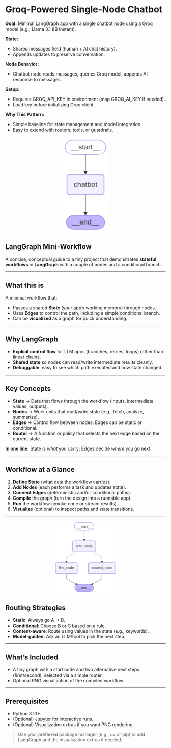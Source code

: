 # Groq-Powered Single-Node Chatbot

**Goal:** Minimal LangGraph app with a single chatbot node using a Groq model (e.g., Llama 3.1 8B Instant).

**State:** 
- Shared messages field (human + AI chat history).
- Appends updates to preserve conversation.

**Node Behavior:** 
- Chatbot node reads messages, queries Groq model, appends AI response to messages.

**Setup:** 
- Requires GROQ_API_KEY in environment (map GROQ_AI_KEY if needed).
- Load key before initializing Groq client.

**Why This Pattern:**

- Simple baseline for state management and model integration.
- Easy to extend with routers, tools, or guardrails.

<p align="center">
  <img src="doc/chatbot_workflow.png" width="150" height="300" alt="Workflow overview">
</p>

## LangGraph Mini‑Workflow

A concise, conceptual guide to a tiny project that demonstrates **stateful workflows** in **LangGraph** with a couple of nodes and a conditional branch.

---

## What this is
A minimal workflow that:
- Passes a shared **State** (your app’s working memory) through nodes.
- Uses **Edges** to control the path, including a simple conditional branch.
- Can be **visualized** as a graph for quick understanding.

---

## Why LangGraph
- **Explicit control flow** for LLM apps (branches, retries, loops) rather than linear chains.
- **Shared state** so nodes can read/write intermediate results cleanly.
- **Debuggable**: easy to see which path executed and how state changed.

---

## Key Concepts
- **State** → Data that flows through the workflow (inputs, intermediate values, outputs).
- **Nodes** → Work units that read/write state (e.g., fetch, analyze, summarize).
- **Edges** → Control flow between nodes. Edges can be static or conditional.
- **Router** → A function or policy that selects the next edge based on the current state.

**In one line:** State is *what* you carry; Edges decide *where* you go next.

---

## Workflow at a Glance
1. **Define State** (what data the workflow carries).
2. **Add Nodes** (each performs a task and updates state).
3. **Connect Edges** (deterministic and/or conditional paths).
4. **Compile** the graph (turn the design into a runnable app).
5. **Run** the workflow (invoke once or stream results).
6. **Visualize** (optional) to inspect paths and state transitions.

---

<p align="center">
  <img src="doc/basic_workflow.png" width="200" alt="Workflow overview">
</p>

## Routing Strategies
- **Static**: Always go A → B.
- **Conditional**: Choose B or C based on a rule.
- **Content‑aware**: Route using values in the state (e.g., keywords).
- **Model‑guided**: Ask an LLM/tool to pick the next step.

---

## What’s Included
- A tiny graph with a start node and two alternative next steps (first/second), selected via a simple router.
- Optional PNG visualization of the compiled workflow.

---

## Prerequisites
- Python 3.10+.
- (Optional) Jupyter for interactive runs.
- (Optional) Visualization extras if you want PNG rendering.

> Use your preferred package manager (e.g., uv or pip) to add LangGraph and the visualization extras if needed.